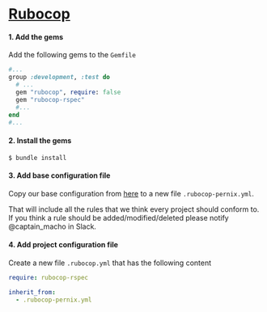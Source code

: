 # [Rubocop](https://github.com/rubocop-hq/rubocop)

#### 1. Add the gems
Add the following gems to the `Gemfile`
```ruby
#...
group :development, :test do
  # ...
  gem "rubocop", require: false
  gem "rubocop-rspec"
  #...
end
#...
```

#### 2. Install the gems
```shell
$ bundle install
```

#### 3. Add base configuration file
Copy our base configuration from [here](https://gist.github.com/pernix-dev/bd87e002a3781bcc620aa77b014951ce) to a new file `.rubocop-pernix.yml`.

That will include all the rules that we think every project should conform to. If you think a rule should be added/modified/deleted please notify @captain_macho in Slack.

#### 4. Add project configuration file
Create a new file `.rubocop.yml` that has the following content
```yml
require: rubocop-rspec

inherit_from:
  - .rubocop-pernix.yml
```
